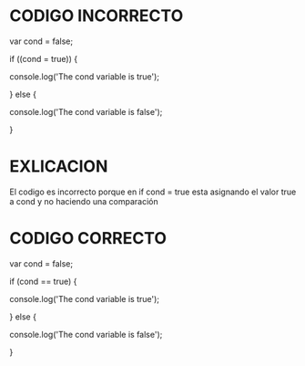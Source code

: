 # CODIGO INCORRECTO

var cond = false;

if ((cond = true)) {

  console.log('The cond variable is true');
  
} else {

  console.log('The cond variable is false');
  
}

# EXLICACION
El codigo es incorrecto porque en if cond = true esta asignando el valor true a cond y no haciendo una comparación

# CODIGO CORRECTO

var cond = false;

if (cond == true) {

  console.log('The cond variable is true');
  
} else {

  console.log('The cond variable is false');
  
}
